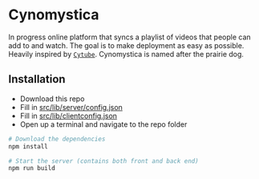 # Cynomystica

In progress online platform that syncs a playlist of videos that people can add to and watch. The goal is to make deployment as easy as possible. Heavily inspired by [`Cytube`](https://github.com/calzoneman/sync).
Cynomystica is named after the prairie dog. 

## Installation

- Download this repo
- Fill in [src/lib/server/config.json](src/lib/server/config.example.json)
- Fill in [src/lib/clientconfig.json](src/lib/clientconfig.example.json)
- Open up a terminal and navigate to the repo folder

```bash
# Download the dependencies
npm install

# Start the server (contains both front and back end)
npm run build
```
